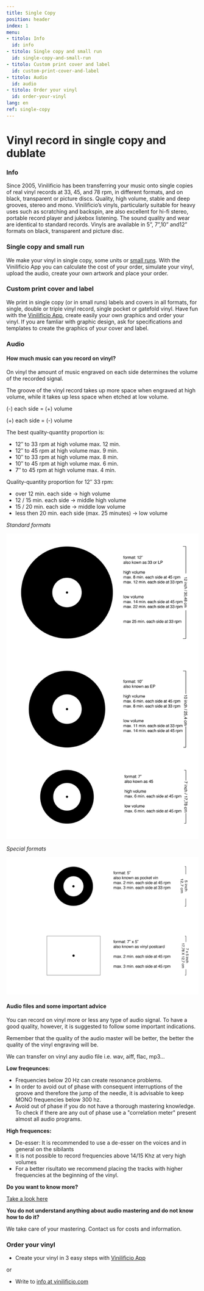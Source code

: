 ```yaml
---
title: Single Copy
position: header
index: 1
menu:
- titolo: Info
  id: info
- titolo: Single copy and small run
  id: single-copy-and-small-run
- titolo: Custom print cover and label
  id: custom-print-cover-and-label
- titolo: Audio
  id: audio
- titolo: Order your vinyl
  id: order-your-vinyl
lang: en
ref: single-copy
---
```


# Vinyl record in single copy and dublate

### Info

Since 2005, Vinilificio has been transferring your music onto single copies of real vinyl records at 33, 45, and 78 rpm, in different formats, and on black, transparent or picture discs. Quality, high volume, stable and deep grooves, stereo and mono. Vinilificio’s vinyls, particularly suitable for heavy uses such as scratching and backspin, are also excellent for hi-fi stereo, portable record player and jukebox listening. The sound quality and wear are identical to standard records. Vinyls are available in 5”, 7”,10” and12” formats on black, transparent and picture disc.

### Single copy and small run

We make your vinyl in single copy, some units or [small runs](https://vinilificio.github.io/small-run/).
With the Vinilificio App you can calculate the cost of your order, simulate your vinyl, upload the audio, create your own artwork and place your order.

### Custom print cover and label

We print in single copy (or in small runs) labels and covers in all formats, for single, double or triple vinyl record, single pocket or gatefold vinyl. Have fun with the [Vinilificio App](https://demo.vinilificio.chialab.io/), create easily your own graphics and order your vinyl. If you are famliar with graphic design, ask for specifications and templates to create the graphics of your cover and label.

### Audio

#### How much music can you record on vinyl?

On vinyl the amount of music engraved on each side determines the volume of the recorded signal.

The groove of the vinyl record takes up more space when engraved at high volume, while it takes up less space when etched at low volume.

(-) each side = (+) volume

(+) each side = (-) volume


The best quality-quantity proportion is:

* 12″ to 33 rpm ​​at high volume max. 12 min.
* 12″ to 45 rpm at high volume max. 9 min.
* 10″ to 33 rpm ​​at high volume max. 8 min.
* 10″ to 45 rpm at high volume max. 6 min.
* 7″ to 45 rpm at high volume max. 4 min.


Quality-quantity proportion for 12″ 33 rpm:

* over 12 min. each side   ->     high volume
* 12 / 15 min. each side   ->     middle  high volume
* 15 / 20 min. each side   ->     middle  low volume
* less then 20 min. each side  (max. 25 minutes)      ->     low volume

*Standard formats*

![infographic vinili formati standard](/img/inphographic-vinyl-standard-format_en.png)

*Special formats*

![infographic vinili formati standard](/img/inphografic-vinyl-special-format-en.png)

#### Audio files and some important advice
You can record on vinyl more or less any type of audio signal. To have a good quality, however, it is suggested to follow some important indications.

Remember that the quality of the audio master will be better, the better the quality of the vinyl engraving will be.

We can transfer on vinyl any audio file i.e. wav, aiff, flac, mp3...

**Low freqeunces:**

* Frequencies below 20 Hz can create resonance problems.
* In order to avoid out of phase with consequent interruptions of the groove and therefore the jump of the needle, it is advisable to keep MONO frequencies below 300 hz.
* Avoid out of phase if you do not have a thorough mastering knowledge. To check if there are any out of phase use a "correlation meter" present almost all audio programs.

**High frequences:**

* De-esser: It is recommended to use a de-esser on the voices and in general on the sibilants
* It is not possible to record frequencies above 14/15 Khz at very high volumes
* For a better risultato we recommend placing the tracks with higher frequencies at the beginning of the vinyl.

**Do you want to know more?** 

[Take a look here](http://www.randmuzik.de/files/spezifikationen_audio_en_1.pdf)

**You do not understand anything about audio mastering and do not know how to do it?** 

We take care of your mastering. Contact us for costs and information.

### Order your vinyl

* Create your vinyl in 3 easy steps with [Vinilificio App](https://demo.vinilificio.chialab.io/)

or

* Write to <a href="mailto:info@vinilificio.com">info at vinilificio.com</a><br>

